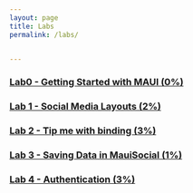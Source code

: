 ```yaml
---
layout: page
title: Labs
permalink: /labs/


---
```


### [Lab0 - Getting Started with MAUI (0%)](../labs/lab0.md) 

### [Lab 1 - Social Media Layouts (2%)](../labs/lab1.md) 

### [Lab 2 - Tip me with binding (3%)](../labs/lab2.md)

### [Lab 3 - Saving Data in MauiSocial (1%)](../labs/lab3)

### [Lab 4 - Authentication (3%)](../labs/lab4)
